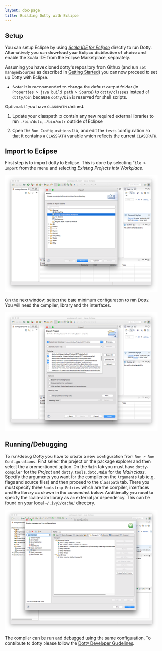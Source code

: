 ```yaml
---
layout: doc-page
title: Building Dotty with Eclipse
---
```


Setup
-----------

You can setup Eclipse by using _[Scala IDE for Eclipse](http://scala-ide.org/)_ directly to run Dotty. Alternatively you can download 
your Eclipse distribution of choice and enable the Scala IDE from the Eclipse Marketplace, separately.

Assuming you have cloned dotty's repository from Github (and run `sbt managedSources` as described in 
[Getting Started](getting-started.md)) you can now proceed to set up Dotty with Eclipse.

- Note: It is recommended to change the default output folder (in `Properties > java
   build path > Source`) to `dotty/classes` instead of `dotty/bin` because
   `dotty/bin` is reserved for shell scripts.

Optional: if you have `CLASSPATH` defined:

1. Update your classpath to contain any new required external libraries to run
   `./bin/dotc`, `./bin/dotr` outside of Eclipse.

1. Open the `Run Configurations` tab, and edit the `tests` configuration so
   that it contains a `CLASSPATH` variable which reflects the current
   `CLASSPATH`.
   
   
Import to Eclipse
-----------------

First step is to import dotty to Eclipse. This is done by selecting `File > Import` from the menu and selecting
_Existing Projects into Workplace_. 

![](../../images/eclipse/eclipse-import.png "Import Dotty to Eclipse")

On the next window, select the bare minimum configuration to run Dotty. You will need the compiler, library and the 
interfaces.

![](../../images/eclipse/eclipse-select.png "Import Dotty Projects")


Running/Debugging
---------------------------------------------------

To run/debug Dotty you have to create a new configuration from `Run > Run Configurations`. First select the project on the
package explorer and then select the aforementioned option. On the `Main` tab you must have `dotty-compiler` for the 
_Project_ and `dotty.tools.dotc.Main` for the _Main class_. Specify the arguments you want for the compiler on the
`Arguments` tab (e.g, flags and source files) and then proceed to the `Classpath` tab. There you must 
specify three `Bootstrap Entries` which are the compiler, interfaces and the library as shown in the screenshot below. 
Additionally you need to specify the scala-asm library as an external jar dependency. This can be found on your local
`~/.ivy2/cache/` directory.

![](../../images/eclipse/eclipse-runconfiguration.png "Import Dotty Projects")

The compiler can be run and debugged using the same configuration. To contribute to dotty please follow the [Dotty Developer Guidelines](https://github.com/lampepfl/dotty/blob/master/CONTRIBUTING.md).
